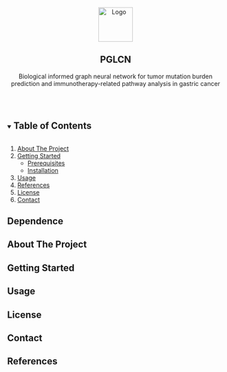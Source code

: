 
<!-- PROJECT LOGO -->
<br />
<p align="center">
  <a href="https://github.com/liuchuwei/PGLCN">
    <img src="_plots/logo.png" alt="Logo" width="80" height="80">
  </a>

<h2 align="center">PGLCN</h2>

  <p align="center">
    Biological informed graph neural network for tumor mutation burden prediction and immunotherapy-related pathway analysis in gastric cancer
    <br />
    <br />
    <br />

  </p>
</p>


<!-- TABLE OF CONTENTS -->
<details open="open">
  <summary><h2 style="display: inline-block">Table of Contents</h2></summary>
  <ol>
    <li>
      <a href="#about-the-project">About The Project</a>
    </li>
    <li>
      <a href="#getting-started">Getting Started</a>
      <ul>
        <li><a href="#prerequisites">Prerequisites</a></li>
        <li><a href="#installation">Installation</a></li>
      </ul>
    </li>
    <li><a href="#usage">Usage</a></li>
    <li><a href="#References">References</a></li>
    <li><a href="#license">License</a></li>
    <li><a href="#contact">Contact</a></li>
  </ol>
</details>



<!-- ABOUT THE PROJECT -->
## Dependence
## About The Project
## Getting Started
## Usage
## License
## Contact
## References
